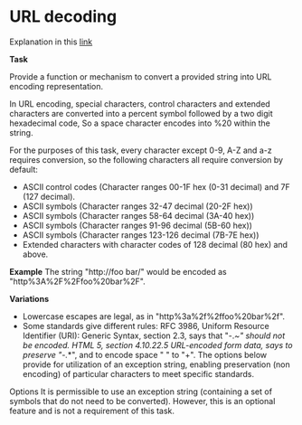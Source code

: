 # URL decoding

Explanation in this [link](http://rosettacode.org/wiki/URL_encoding)


**Task**

Provide a function or mechanism to convert a provided string into URL encoding representation.

In URL encoding, special characters, control characters and extended characters are converted into a percent symbol followed by a two digit hexadecimal code, So a space character encodes into %20 within the string.

For the purposes of this task, every character except 0-9, A-Z and a-z requires conversion, so the following characters all require conversion by default:

* ASCII control codes (Character ranges 00-1F hex (0-31 decimal) and 7F (127 decimal).
* ASCII symbols (Character ranges 32-47 decimal (20-2F hex))
* ASCII symbols (Character ranges 58-64 decimal (3A-40 hex))
* ASCII symbols (Character ranges 91-96 decimal (5B-60 hex))
* ASCII symbols (Character ranges 123-126 decimal (7B-7E hex))
* Extended characters with character codes of 128 decimal (80 hex) and above.

**Example**
The string "http://foo bar/" would be encoded as "http%3A%2F%2Ffoo%20bar%2F".


**Variations**

* Lowercase escapes are legal, as in "http%3a%2f%2ffoo%20bar%2f".
* Some standards give different rules: RFC 3986, Uniform Resource Identifier (URI): Generic Syntax, section 2.3, says that "-._~" should not be encoded. HTML 5, section 4.10.22.5 URL-encoded form data, says to preserve "-._*", and to encode space " " to "+". The options below provide for utilization of an exception string, enabling preservation (non encoding) of particular characters to meet specific standards.

Options
It is permissible to use an exception string (containing a set of symbols that do not need to be converted). However, this is an optional feature and is not a requirement of this task.

